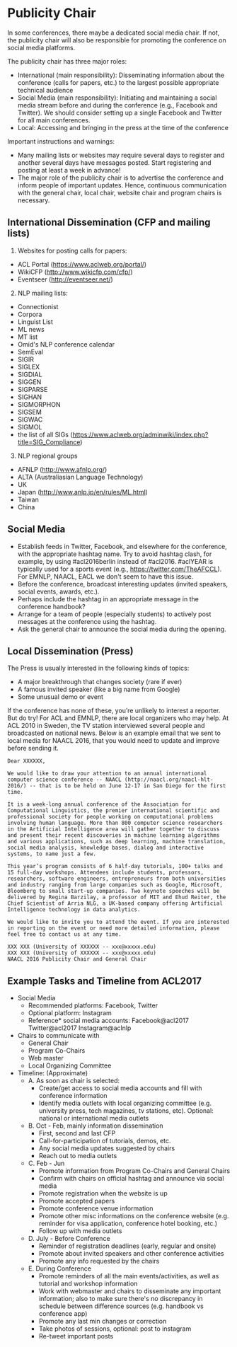 # Publicity Chair

In some conferences, there maybe a dedicated social media chair.
If not, the publicity chair will also be responsible for promoting the conference on social media platforms.

The publicity chair has three major roles:

- International (main responsibility): Disseminating information about the conference (calls for papers, etc.) to the largest possible appropriate technical audience
- Social Media (main responsibility): Initiating and maintaining a social media stream before and during the conference (e.g., Facebook and Twitter).
We should consider setting up a single Facebook and Twitter for all main conferences.
- Local: Accessing and bringing in the press at the time of the conference

Important instructions and warnings:

- Many mailing lists or websites may require several days to register and another several days have messages posted.
Start registering and posting at least a week in advance!
- The major role of the publicity chair is to advertise the conference and inform people of important updates.
Hence, continuous communication with the general chair, local chair, website chair and program chairs is necessary.

## International Dissemination (CFP and mailing lists)

1. Websites for posting calls for papers:
  - ACL Portal (https://www.aclweb.org/portal/)
  - WikiCFP (http://www.wikicfp.com/cfp/)
  - Eventseer (http://eventseer.net/)
2. NLP mailing lists:
  - Connectionist
  - Corpora
  - Linguist List
  - ML news
  - MT list
  - Omid's NLP conference calendar
  - SemEval
  - SIGIR
  - SIGLEX
  - SIGDIAL
  - SIGGEN
  - SIGPARSE
  - SIGHAN
  - SIGMORPHON
  - SIGSEM
  - SIGWAC
  - SIGMOL
  - the list of all SIGs (https://www.aclweb.org/adminwiki/index.php?title=SIG_Compliance)
3. NLP regional groups
  - AFNLP (http://www.afnlp.org/)
  - ALTA (Australiasian Language Technology)
  - UK
  - Japan (http://www.anlp.jp/en/rules/ML.html)
  - Taiwan
  - China


## Social Media

- Establish feeds in Twitter, Facebook, and elsewhere for the conference, with the appropriate hashtag name.
Try to avoid hashtag clash, for example, by using #acl2016berlin instead of #acl2016.
#aclYEAR is typically used for a sports event (e.g., https://twitter.com/TheAFCCL).
For EMNLP, NAACL, EACL we don't seem to have this issue.
- Before the conference, broadcast interesting updates (invited speakers, social events, awards, etc.).
- Perhaps include the hashtag in an appropriate message in the conference handbook?
- Arrange for a team of people (especially students) to actively post messages at the conference using the hashtag.
- Ask the general chair to announce the social media during the opening.

## Local Dissemination (Press)

The Press is usually interested in the following kinds of topics:

- A major breakthrough that changes society (rare if ever)
- A famous invited speaker (like a big name from Google)
- Some unusual demo or event

If the conference has none of these, you’re unlikely to interest a reporter.
But do try!
For ACL and EMNLP, there are local organizers who may help.
At ACL 2010 in Sweden, the TV station interviewed several people and broadcasted on national news.
Below is an example email that we sent to local media for NAACL 2016, that you would need to update and improve before sending it.

```
Dear XXXXXX,

We would like to draw your attention to an annual international computer science conference -- NAACL (http://naacl.org/naacl-hlt-2016/) -- that is to be held on June 12-17 in San Diego for the first time.

It is a week-long annual conference of the Association for Computational Linguistics, the premier international scientific and professional society for people working on computational problems involving human language. More than 800 computer science researchers in the Artificial Intelligence area will gather together to discuss and present their recent discoveries in machine learning algorithms and various applications, such as deep learning, machine translation, social media analysis, knowledge bases, dialog and interactive systems, to name just a few.

This year’s program consists of 6 half-day tutorials, 100+ talks and 15 full-day workshops. Attendees include students, professors, researchers, software engineers, entrepreneurs from both universities and industry ranging from large companies such as Google, Microsoft, Bloomberg to small start-up companies. Two keynote speeches will be delivered by Regina Barzilay, a professor of MIT and Ehud Reiter, the Chief Scientist of Arria NLG, a UK-based company offering Artificial Intelligence technology in data analytics.

We would like to invite you to attend the event. If you are interested in reporting on the event or need more detailed information, please feel free to contact us at any time.

XXX XXX (University of XXXXXX -- xxx@xxxxx.edu) 
XXX XXX (University of XXXXXX -- xxx@xxxxx.edu) 
NAACL 2016 Publicity Chair and General Chair
```

## Example Tasks and Timeline from ACL2017

- Social Media
  - Recommended platforms: Facebook, Twitter
  - Optional platform: Instagram
  - Reference* social media accounts: Facebook@acl2017 Twitter@acl2017 Instagram@aclnlp
- Chairs to communicate with
  - General Chair
  - Program Co-Chairs
  - Web master
  - Local Organizing Committee
- Timeline: (Approximate)
  - A. As soon as chair is selected:
    - Create/get access to social media accounts and fill with conference information
    - Identify media outlets with local organizing committee (e.g. university press, tech magazines, tv stations, etc). Optional: national or international media outlets
  - B. Oct - Feb, mainly information dissemination
    - First, second and last CFP
    - Call-for-participation of tutorials, demos, etc.
    - Any social media updates suggested by chairs
    - Reach out to media outlets
  - C. Feb - Jun
    - Promote information from Program Co-Chairs and General Chairs
    - Confirm with chairs on official hashtag and announce via social media
    - Promote registration when the website is up
    - Promote accepted papers
    - Promote conference venue information
    - Promote other misc informations on the conference website (e.g. reminder for visa application, conference hotel booking, etc.)
    - Follow up with media outlets
  - D. July - Before Conference
    - Reminder of registration deadlines (early, regular and onsite)
    - Promote about invited speakers and other conference activities
    - Promote any info requested by the chairs
  - E. During Conference
    - Promote reminders of all the main events/activities, as well as tutorial and workshop information
    - Work with webmaster and chairs to disseminate any important information; also to make sure there's no discrepancy in schedule between difference sources (e.g. handbook vs conference app)
    - Promote any last min changes or correction
    - Take photos of sessions, optional: post to instagram
    - Re-tweet important posts
